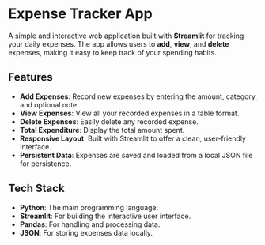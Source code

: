 # Expense Tracker App 

A simple and interactive web application built with **Streamlit** for tracking your daily expenses. The app allows users to **add**, **view**, and **delete** expenses, making it easy to keep track of your spending habits.

## Features 

- **Add Expenses**: Record new expenses by entering the amount, category, and optional note.
- **View Expenses**: View all your recorded expenses in a table format.
- **Delete Expenses**: Easily delete any recorded expense.
- **Total Expenditure**: Display the total amount spent.
- **Responsive Layout**: Built with Streamlit to offer a clean, user-friendly interface.
- **Persistent Data**: Expenses are saved and loaded from a local JSON file for persistence.

## Tech Stack 

- **Python**: The main programming language.
- **Streamlit**: For building the interactive user interface.
- **Pandas**: For handling and processing data.
- **JSON**: For storing expenses data locally.
